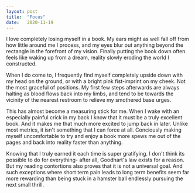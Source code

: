 ```yaml
---
layout: post
title:  "Focus"
date:   2020-11-19
---
```

I love completely losing myself in a book. My ears might as well fall off from how little around me I process, and my eyes blur out anything beyond the rectangle in the forefront of my vision. Finally putting the book down often feels like waking up from a dream, reality slowly eroding the world I constructed.

When I do come to, I frequently find myself completely upside down with my head on the ground, or with a bright pink fist-imprint on my cheek. Not the most graceful of positions. My first few steps afterwards are always halting as blood flows back into my limbs, and tend to be towards the vicinity of the nearest restroom to relieve my smothered base urges.

This has almost become a measuring stick for me. When I wake with an especially painful crick in my back I know that it must be a truly excellent book. And it makes me that much more excited to jump back in later. Unlike most metrics, it isn't something that I can force at all. Conciously making myself uncomfortable to try and enjoy a book more spews me out of the pages and back into reality faster than anything. 

Knowing that I truly earned it each time is super gratifying. I don't think its possible to do for everything- after all, Goodhart's law exists for a reason. But my reading contortions also proves that it is not a universal goal. And such exceptions where short term pain leads to long term benefits seem far more rewarding than being stuck in a hamster ball endlessly pursuing the next small thrill.